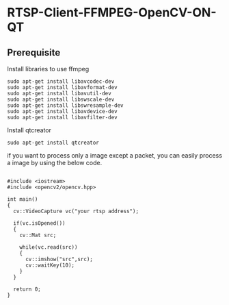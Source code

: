 # RTSP-Client-FFMPEG-OpenCV-ON-QT

## Prerequisite
Install libraries to use ffmpeg
```
sudo apt-get install libavcodec-dev
sudo apt-get install libavformat-dev
sudo apt-get install libavutil-dev
sudo apt-get install libswscale-dev
sudo apt-get install libswresample-dev
sudo apt-get install libavdevice-dev
sudo apt-get install libavfilter-dev
```
Install qtcreator
```
sudo apt-get install qtcreator
```
if you want to process only a image except a packet, you can easily process a image by using the below code.

```

#include <iostream>
#include <opencv2/opencv.hpp>

int main()
{
  cv::VideoCapture vc("your rtsp address");

  if(vc.isOpened())
  {
    cv::Mat src;

    while(vc.read(src))
    {
      cv::imshow("src",src);
      cv::waitKey(10);
    }
  }

  return 0;
}

```
